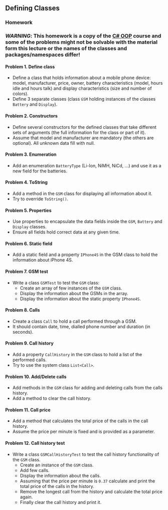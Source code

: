 ## Defining Classes
### Homework
### _WARNING_: This homework is a copy of the [C# OOP](https://github.com/TelerikAcademy/Object-Oriented-Programming) course and some of the problems might not be solvable with the material form this lecture or the names of the classes and packages/namespaces differ!

#### Problem 1. Define class
*	Define a class that holds information about a mobile phone device: model, manufacturer, price, owner, battery characteristics (model, hours idle and hours talk) and display characteristics (size and number of colors).
*	Define 3 separate classes (class `GSM` holding instances of the classes `Battery` and `Display`).

#### Problem 2. Constructors
*	Define several constructors for the defined classes that take different sets of arguments (the full information for the class or part of it).
*	Assume that model and manufacturer are mandatory (the others are optional). All unknown data fill with null.

#### Problem 3. Enumeration
*	Add an enumeration `BatteryType` (Li-Ion, NiMH, NiCd, …) and use it as a new field for the batteries.

#### Problem 4. ToString
*	Add a method in the `GSM` class for displaying all information about it.
*	Try to override `ToString()`.

#### Problem 5. Properties
*	Use properties to encapsulate the data fields inside the `GSM`, `Battery` and `Display` classes.
*	Ensure all fields hold correct data at any given time.

#### Problem 6. Static field
*	Add a static field and a property `IPhone4S` in the GSM class to hold the information about iPhone 4S.

#### Problem 7. GSM test
*	Write a class `GSMTest` to test the `GSM` class:
	*	Create an array of few instances of the `GSM` class.
	*	Display the information about the GSMs in the array.
	*	Display the information about the static property `IPhone4S`.

#### Problem 8. Calls
*	Create a class `Call` to hold a call performed through a GSM.
*	It should contain date, time, dialled phone number and duration (in seconds).

#### Problem 9. Call history
*	Add a property `CallHistory` in the `GSM` class to hold a list of the performed calls.
*	Try to use the system class `List<Call>`.

#### Problem 10. Add/Delete calls
*	Add methods in the `GSM` class for adding and deleting calls from the calls history.
*	Add a method to clear the call history.

#### Problem 11. Call price
*	Add a method that calculates the total price of the calls in the call history.
*	Assume the price per minute is fixed and is provided as a parameter.

#### Problem 12. Call history test
*	Write a class `GSMCallHistoryTest` to test the call history functionality of the `GSM` class.
	*	Create an instance of the `GSM` class.
	*	Add few calls.
	*	Display the information about the calls.
	*	Assuming that the price per minute is `0.37` calculate and print the total price of the calls in the history.
	*	Remove the longest call from the history and calculate the total price again.
	*	Finally clear the call history and print it.
